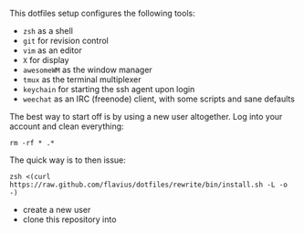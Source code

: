 This dotfiles setup configures the following tools:

* `zsh` as a shell
* `git` for revision control
* `vim` as an editor
* `X` for display
* `awesomeWM` as the window manager
* `tmux` as the terminal multiplexer
* `keychain` for starting the ssh agent upon login
* `weechat` as an IRC (freenode) client, with some scripts and sane defaults

The best way to start off is by using a new user altogether. Log into your
account and clean everything:

    rm -rf * .*

The quick way is to then issue:

    zsh <(curl https://raw.github.com/flavius/dotfiles/rewrite/bin/install.sh -L -o -)

* create a new user
* clone this repository into
